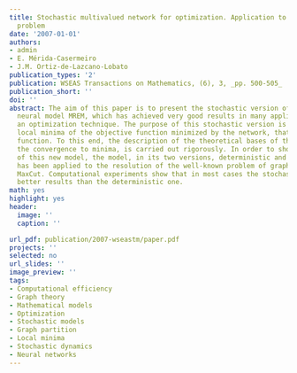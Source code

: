 ```yaml
---
title: Stochastic multivalued network for optimization. Application to the graph MaxCut
  problem
date: '2007-01-01'
authors:
- admin
- E. Mérida-Casermeiro
- J.M. Ortiz-de-Lazcano-Lobato
publication_types: '2'
publication: WSEAS Transactions on Mathematics, (6), 3, _pp. 500-505_
publication_short: ''
doi: ''
abstract: The aim of this paper is to present the stochastic version of the multivalued
  neural model MREM, which has achieved very good results in many applications, as
  an optimization technique. The purpose of this stochastic version is to avoid certain
  local minima of the objective function minimized by the network, that is, the energy
  function. To this end, the description of the theoretical bases of this model, guaranteeing
  the convergence to minima, is carried out rigorously. In order to show the efficiency
  of this new model, the model, in its two versions, deterministic and stochastic,
  has been applied to the resolution of the well-known problem of graph partition,
  MaxCut. Computational experiments show that in most cases the stochastic model achieves
  better results than the deterministic one.
math: yes
highlight: yes
header:
  image: ''
  caption: ''

url_pdf: publication/2007-wseastm/paper.pdf
projects: ''
selected: no
url_slides: ''
image_preview: ''
tags:
- Computational efficiency
- Graph theory
- Mathematical models
- Optimization
- Stochastic models
- Graph partition
- Local minima
- Stochastic dynamics
- Neural networks
---
```

